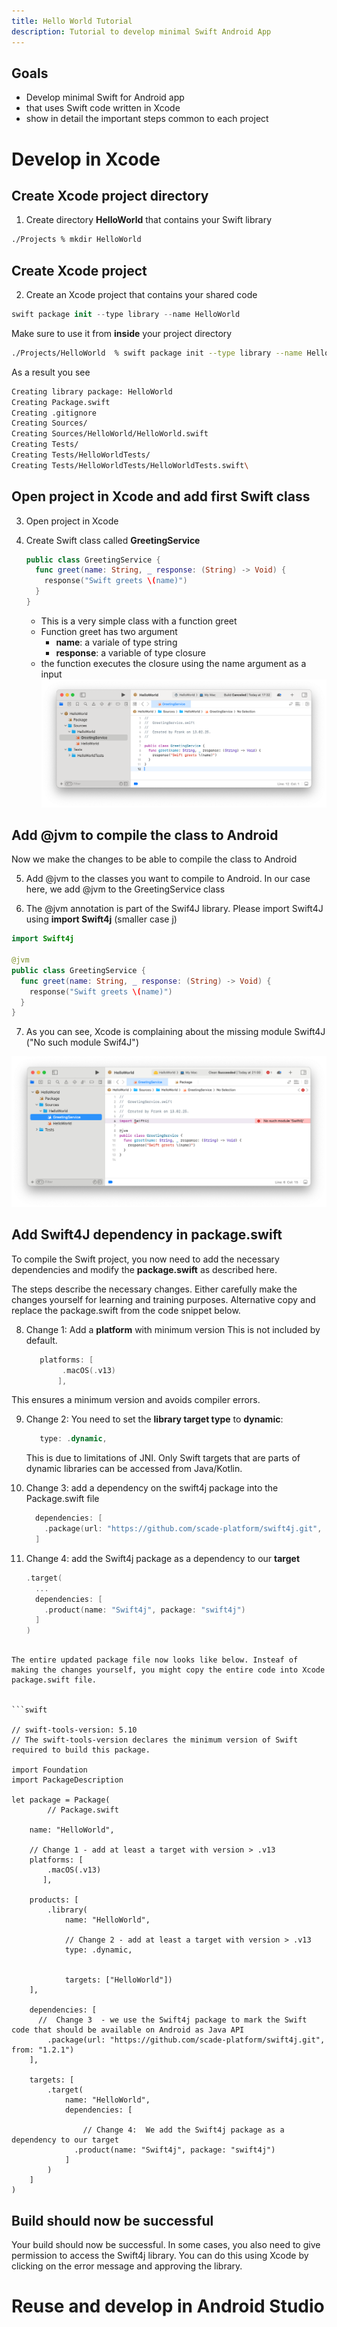 ```yaml
---
title: Hello World Tutorial
description: Tutorial to develop minimal Swift Android App
---
```


## Goals
- Develop minimal Swift for Android app 
- that uses Swift code written in Xcode
- show in detail the important steps common to each project




# Develop in Xcode

## Create Xcode project directory
1. Create directory **HelloWorld** that contains your Swift library

```bash filename="Terminal"
./Projects % mkdir HelloWorld
```
## Create Xcode project 
2. Create an Xcode project that contains your shared code

```swift
swift package init --type library --name HelloWorld
```
Make sure to use it from  **inside** your project directory

```bash filename="Terminal"
./Projects/HelloWorld  % swift package init --type library --name HelloWorld
```
As a result you see

```bash filename="Terminal"
Creating library package: HelloWorld
Creating Package.swift
Creating .gitignore
Creating Sources/
Creating Sources/HelloWorld/HelloWorld.swift
Creating Tests/
Creating Tests/HelloWorldTests/
Creating Tests/HelloWorldTests/HelloWorldTests.swift\
```
## Open project in Xcode and add first Swift class

3. Open project in Xcode

4. Create Swift class called **GreetingService**

	```swift
	public class GreetingService {
	  func greet(name: String, _ response: (String) -> Void) {        
	    response("Swift greets \(name)")
	  }
	}
	```
	
	- This is a very simple class with a function greet
	- Function greet has two argument
		- **name**: a variale of type string
		- **response**: a variable of type closure 
	- the function executes the closure using the name argument as a input
![img](./../img/helloworld-xcode1.png)
## Add @jvm to compile the class to Android
Now we make the changes to be able to compile the class to Android

5. Add @jvm to the classes you want to compile to Android. In our case here, we add @jvm to the GreetingService class

6. The @jvm annotation is part of the Swif4J library. Please import Swift4J using **import Swift4j** (smaller case j)

```swift
import Swift4j

@jvm
public class GreetingService {
  func greet(name: String, _ response: (String) -> Void) {
    response("Swift greets \(name)")
  }
}
```
7. As you can see, Xcode is complaining about the missing module Swift4J ("No such module Swif4J")

![img](./../img/helloworld-xcode2.png)

## Add Swift4J dependency in package.swift
To compile the Swift project, you now need to add the necessary dependencies and modify the **package.swift** as described here.

The steps describe the necessary changes. Either carefully make the changes yourself for learning and training purposes. Alternative copy and replace the package.swift from the code snippet below.

8. Change 1: Add a **platform** with minimum version
This is not included by default.

	```swift
	   platforms: [
	        .macOS(.v13)
	       ],
	```
This ensures a minimum version and avoids compiler errors. 

9. Change 2: You need to set the **library target type** to **dynamic**:

	```swift
	   type: .dynamic,
	```

	This is due to limitations of JNI. Only Swift targets that are parts of dynamic libraries can be accessed from Java/Kotlin.

10. Change 3: add a dependency on the swift4j package into the Package.swift file

	```swift
	  dependencies: [
	    .package(url: "https://github.com/scade-platform/swift4j.git", from: "1.0.0")
	  ]
	```
	
11. Change 4:  add the Swift4j package as a dependency to our **target**

	```swift
	.target(
	  ...
	  dependencies: [
	    .product(name: "Swift4j", package: "swift4j")              
	  ]
	)
```

The entire updated package file now looks like below. Insteaf of making the changes yourself, you might copy the entire code into Xcode package.swift file.


```swift

// swift-tools-version: 5.10
// The swift-tools-version declares the minimum version of Swift required to build this package.
 
import Foundation
import PackageDescription
 
let package = Package(
        // Package.swift
 
    name: "HelloWorld",
    
    // Change 1 - add at least a target with version > .v13
    platforms: [
        .macOS(.v13)
       ],
    
    products: [
        .library(
            name: "HelloWorld",
            
            // Change 2 - add at least a target with version > .v13
            type: .dynamic,
            
            
            targets: ["HelloWorld"])
    ],
 
    dependencies: [
      //  Change 3  - we use the Swift4j package to mark the Swift code that should be available on Android as Java API
        .package(url: "https://github.com/scade-platform/swift4j.git", from: "1.2.1")
    ],
 
    targets: [
        .target(
            name: "HelloWorld",
            dependencies: [
             
                // Change 4:  We add the Swift4j package as a dependency to our target
              .product(name: "Swift4j", package: "swift4j")
            ]
        )
    ]
)
```

## Build should now be successful
Your build should now be successful. In some cases, you also need to give permission to access the Swift4j library. You can do this using Xcode by clicking on the error message and approving the library.



# Reuse and develop in Android Studio

## 








